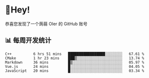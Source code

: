 # 👋Hey!
恭喜您发现了一个蒟蒻 OIer 的 GitHub 账号

## 📊 每周开发统计
<!--START_SECTION:waka-->
```text
C++          6 hrs 51 mins   █████████████████░░░░░░░░   67.61 % 
CMake        1 hr 23 mins    ███▒░░░░░░░░░░░░░░░░░░░░░   13.74 % 
Markdown     36 mins         █▒░░░░░░░░░░░░░░░░░░░░░░░   05.97 % 
Vue.js       24 mins         █░░░░░░░░░░░░░░░░░░░░░░░░   04.05 % 
JavaScript   20 mins         █░░░░░░░░░░░░░░░░░░░░░░░░   03.34 % 
```
<!--END_SECTION:waka-->
